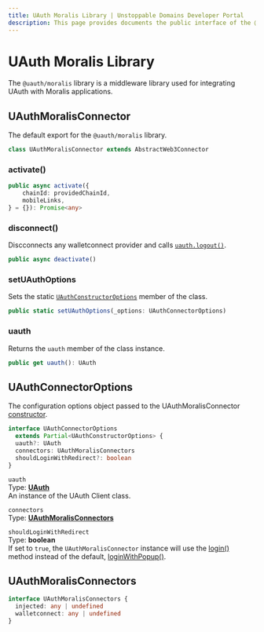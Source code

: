```yaml
---
title: UAuth Moralis Library | Unstoppable Domains Developer Portal
description: This page provides documents the public interface of the @uauth/moralis middleware library.
---
```


# UAuth Moralis Library

The `@uauth/moralis` library is a middleware library used for integrating UAuth with Moralis applications.

## UAuthMoralisConnector

The default export for the `@uauth/moralis` library.

```typescript
class UAuthMoralisConnector extends AbstractWeb3Connector
```

### activate()

```typescript
public async activate({
    chainId: providedChainId,
    mobileLinks,
} = {}): Promise<any>
```

### disconnect()

Discconnects any walletconnect provider and calls [`uauth.logout()`](/login-with-unstoppable/libraries/uauth-js.md#logout).

```typescript
public async deactivate()
```

### setUAuthOptions

Sets the static [`UAuthConstructorOptions`](#uauthconnectoroptions) member of the class.

```typescript
public static setUAuthOptions(_options: UAuthConnectorOptions)
```

### uauth

Returns the `uauth` member of the class instance.

```typescript
public get uauth(): UAuth
```

## UAuthConnectorOptions

The configuration options object passed to the UAuthMoralisConnector [constructor](#constructor).

```typescript
interface UAuthConnectorOptions
  extends Partial<UAuthConstructorOptions> {
  uauth?: UAuth
  connectors: UAuthMoralisConnectors
  shouldLoginWithRedirect?: boolean
}
```

`uauth`\
Type: [**UAuth**](/login-with-unstoppable/libraries/uauth-js.md#client)\
An instance of the UAuth Client class.

`connectors`\
Type: [**UAuthMoralisConnectors**](#uauthmoralisconnectors)

`shouldLoginWithRedirect`\
Type: **boolean**\
If set to `true`, the `UAuthMoralisConnector` instance will use the [login()](/login-with-unstoppable/libraries/uauth-js.md#login) method instead of the default, [loginWithPopup()](/login-with-unstoppable/libraries/uauth-js.md#loginwithpopup).

## UAuthMoralisConnectors

```typescript
interface UAuthMoralisConnectors {
  injected: any | undefined
  walletconnect: any | undefined
}
```